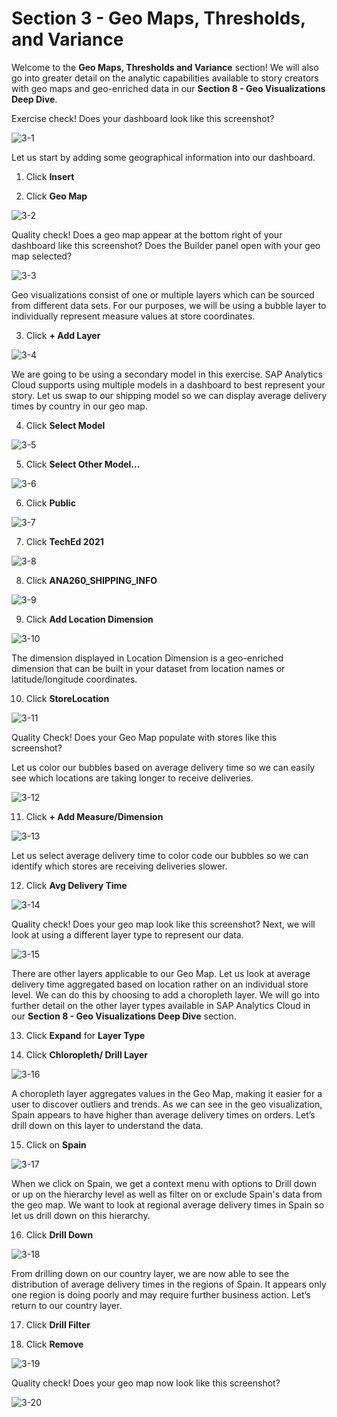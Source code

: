 # Section 3 - Geo Maps, Thresholds, and Variance

Welcome to the **Geo Maps, Thresholds and Variance** section! We will also go into greater detail on the analytic capabilities available to story creators with geo maps and geo-enriched data in our **Section 8 - Geo Visualizations Deep Dive**. 
 
Exercise check! Does your dashboard look like this screenshot? 

![3-1](https://user-images.githubusercontent.com/92877810/138260047-5b7838cf-581e-4a86-a6a0-8a4c4f0b9425.png)

Let us start by adding some geographical information into our dashboard. 

1. Click **Insert**

2. Click **Geo Map**

![3-2](https://user-images.githubusercontent.com/92877810/138260049-7ffbb9bb-7abd-425d-9069-39ca7a288e74.png)

Quality check! Does a geo map appear at the bottom right of your dashboard like this screenshot? Does the Builder panel open with your geo map selected? 

![3-3](https://user-images.githubusercontent.com/92877810/138260051-4ecc4fda-699e-4271-a5ff-d23e9cdd07db.png)

Geo visualizations consist of one or multiple layers which can be sourced from different data sets. For our purposes, we will be using a bubble layer to individually represent measure values at store coordinates. 

3. Click **+ Add Layer**

![3-4](https://user-images.githubusercontent.com/92877810/138260052-c4f2d99b-7b7b-4a6a-89be-93ea722436c0.png)

We are going to be using a secondary model in this exercise. SAP Analytics Cloud supports using multiple models in a dashboard to best represent your story. Let us swap to our shipping model so we can display average delivery times by country in our geo map. 

4. Click **Select Model**

![3-5](https://user-images.githubusercontent.com/92877810/138260053-507e3619-6d00-463e-8ecd-7e5c20722133.png)

5. Click **Select Other Model...**

![3-6](https://user-images.githubusercontent.com/92877810/138260055-4d81c8c7-1758-47e1-ae54-fb351b037842.png)

6. Click **Public**

![3-7](https://user-images.githubusercontent.com/92877810/138260056-c6ee6d2f-e9aa-4cdf-a3f1-03b33be74531.png)

7. Click **TechEd 2021**

![3-8](https://user-images.githubusercontent.com/92877810/138260057-7a796520-f0ec-437a-ae32-592a4231b91f.png)

8. Click **ANA260_SHIPPING_INFO**

![3-9](https://user-images.githubusercontent.com/92877810/138260058-8d7a5e9c-1dd6-4b6e-9af3-35f79e0a9521.png)

9. Click **Add Location Dimension**

![3-10](https://user-images.githubusercontent.com/92877810/138260059-f48c47ca-65b7-496a-96c5-c35140cc718b.png)

The dimension displayed in Location Dimension is a geo-enriched dimension that can be built in your dataset from location names or latitude/longitude coordinates. 

10. Click **StoreLocation**

![3-11](https://user-images.githubusercontent.com/92877810/138260785-182f29d8-45fd-47c4-9432-bd954c358bf2.png)

Quality Check! Does your Geo Map populate with stores like this screenshot? 

Let us color our bubbles based on average delivery time so we can easily see which locations are taking longer to receive deliveries.

![3-12](https://user-images.githubusercontent.com/92877810/138260788-bef29639-0489-4d12-b9ea-f5a81f327ee0.png)

11. Click **+ Add Measure/Dimension**

![3-13](https://user-images.githubusercontent.com/92877810/138260790-0ca830f6-d835-4991-8709-b0825490e69c.png)

Let us select average delivery time to color code our bubbles so we can identify which stores are receiving deliveries slower. 

12. Click **Avg Delivery Time**

![3-14](https://user-images.githubusercontent.com/92877810/138260791-1d7027a3-9b67-4b4a-ae3e-f59d841bcc3c.png)

Quality check! Does your geo map look like this screenshot? Next, we will look at using a different layer type to represent our data. 

![3-15](https://user-images.githubusercontent.com/92877810/138260792-abab03c4-3b01-47dd-b6d0-f5d2117228ea.png)

There are other layers applicable to our 
Geo Map. Let us look at average delivery time aggregated based on location rather on an individual store level. We can do this by choosing to add a choropleth layer. We will go into further detail on the other layer types available in SAP Analytics Cloud in our **Section 8 - Geo Visualizations Deep Dive** section. 

13. Click **Expand** for **Layer Type**

14. Click **Chloropleth/ Drill Layer**

![3-16](https://user-images.githubusercontent.com/92877810/138260793-5ea01bb8-cf4f-4d2e-be62-6f9ee2433ee1.png)

A choropleth layer aggregates values in the Geo Map, making it easier for a user to discover outliers and trends. As we can see in the geo visualization, Spain appears to have higher than average delivery times on orders. Let’s drill down on this layer to understand the data. 

15. Click on **Spain**

![3-17](https://user-images.githubusercontent.com/92877810/138260795-64a9371f-0cce-427e-a879-06fe6c42cdf0.png)

When we click on Spain, we get a context menu with options to Drill down or up on the hierarchy level as well as filter on or exclude Spain's data from the geo map. We want to look at regional average delivery times in Spain so let us drill down on this hierarchy. 

16. Click **Drill Down**

![3-18](https://user-images.githubusercontent.com/92877810/138260796-bbf023d8-7f53-4765-9095-93630ef6d8d0.png)

From drilling down on our country layer, we are now able to see the distribution of average delivery times in the regions of Spain. It appears only one region is doing poorly and may require further business action. Let’s return to our country layer. 

17. Click **Drill Filter**

18. Click **Remove**

![3-19](https://user-images.githubusercontent.com/92877810/138260798-22695941-29db-43fa-a263-fb16718c2dcc.png)

Quality check! Does your geo map now look like this screenshot? 

![3-20](https://user-images.githubusercontent.com/92877810/138260799-1b3045eb-3ab4-407e-bf96-f5b28ced95bd.png)

